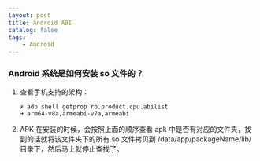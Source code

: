 ```yaml
---
layout: post
title: Android ABI
catalog: false
tags:
    - Android
---
```


### Android 系统是如何安装 so 文件的？

1. 查看手机支持的架构：

   ```shell
   ✗ adb shell getprop ro.product.cpu.abilist
   ➜ arm64-v8a,armeabi-v7a,armeabi
   ```

2. APK 在安装的时候，会按照上面的顺序查看 apk 中是否有对应的文件夹，找到的话就将该文件夹下的所有 so 文件拷贝到 /data/app/packageName/lib/ 目录下，然后马上就停止查找了。